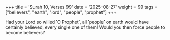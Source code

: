 +++
title = 'Surah 10, Verses 99'
date = '2025-08-27'
weight = 99
tags = ["believers", "earth", "lord", "people", "prophet"]
+++

Had your Lord so willed ˹O Prophet˺, all ˹people˺ on earth would have certainly believed, every single one of them! Would you then force people to become believers?